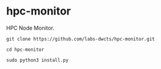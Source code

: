 # hpc-monitor
HPC Node Monitor.

```
git clone https://github.com/labs-dwcts/hpc-monitor.git
```

```
cd hpc-monitor
```

```
sudo python3 install.py
```